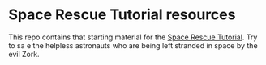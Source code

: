 # Space Rescue Tutorial resources
 
This repo contains that starting material for the [Space Rescue Tutorial](https://www.tba.com).
Try to sa e the helpless astronauts who are being left stranded in space by the evil Zork. 